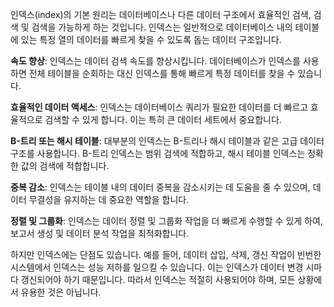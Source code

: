 인덱스(index)의 기본 원리는 데이터베이스나 다른 데이터 구조에서 효율적인 검색, 검색 및 검색을 가능하게 하는 것입니다. 인덱스는 일반적으로 데이터베이스 내의 테이블에 있는 특정 열의 데이터를 빠르게 찾을 수 있도록 돕는 데이터 구조입니다.

**속도 향상**: 인덱스는 데이터 검색 속도를 향상시킵니다. 데이터베이스가 인덱스를 사용하면 전체 테이블을 순회하는 대신 인덱스를 통해 빠르게 특정 데이터를 찾을 수 있습니다.

**효율적인 데이터 액세스**: 인덱스는 데이터베이스 쿼리가 필요한 데이터를 더 빠르고 효율적으로 검색할 수 있게 합니다. 이는 특히 큰 데이터 세트에서 중요합니다.

**B-트리 또는 해시 테이블**: 대부분의 인덱스는 B-트리나 해시 테이블과 같은 고급 데이터 구조를 사용합니다. B-트리 인덱스는 범위 검색에 적합하고, 해시 테이블 인덱스는 정확한 값의 검색에 적합합니다.

**중복 감소**: 인덱스는 테이블 내의 데이터 중복을 감소시키는 데 도움을 줄 수 있으며, 데이터 무결성을 유지하는 데 중요한 역할을 합니다.

**정렬 및 그룹화**: 인덱스는 데이터 정렬 및 그룹화 작업을 더 빠르게 수행할 수 있게 하여, 보고서 생성 및 데이터 분석 작업을 최적화합니다.

하지만 인덱스에는 단점도 있습니다. 예를 들어, 데이터 삽입, 삭제, 갱신 작업이 빈번한 시스템에서 인덱스는 성능 저하를 일으킬 수 있습니다. 이는 인덱스가 데이터 변경 시마다 갱신되어야 하기 때문입니다. 따라서 인덱스는 적절히 사용되어야 하며, 모든 상황에서 유용한 것은 아닙니다.